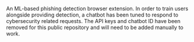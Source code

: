 An ML-based phishing detection browser extension. In order to train users alongside providing detection, a chatbot has been tuned to respond to cybersecurity related requests. The API keys and chatbot ID have been removed for this public repository and will need to be added manually to work.
